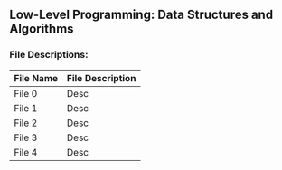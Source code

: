 ## Low-Level Programming: Data Structures and Algorithms

### File Descriptions:

| **File Name** | **File Description** |
| ------------- | ------------------ |
| File 0 | Desc |
| File 1 | Desc |
| File 2 | Desc |
| File 3 | Desc |
| File 4 | Desc |
